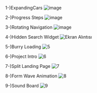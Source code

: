 1-)ExpandingCars
![image](https://github.com/HsnEmre/50ProjectWithJS/assets/92093161/ffec1b34-135e-4699-b401-9183a34ea4e1)


2-)Progress Steps
![image](https://github.com/HsnEmre/50ProjectWithJS/assets/92093161/0418a47a-04fd-408d-9555-3627a4b7bb9e)


3-)Rotating Navigation
![image](https://github.com/HsnEmre/50ProjectWithJS/assets/92093161/276f68ff-dd6e-43cf-8a3a-b3476e74d161)


4-)Hidden Search Widget
![Ekran Alıntısı](https://github.com/user-attachments/assets/19576d1d-bddf-4df1-b86f-27eacb8a362c)

5-)Burry Loading
![5](https://github.com/user-attachments/assets/b95d71e4-36dc-4c6e-ae8d-9670cdc1851a)

6-)Project Intro
![6](https://github.com/user-attachments/assets/b81b6fec-70d0-4053-83ec-5cb5adc8f707)

7-)Split Landing Page
![7](https://github.com/user-attachments/assets/38929350-b20c-4d4f-a1dd-97980f5978a5)

8-)Form Wave Animation
![8](https://github.com/user-attachments/assets/1b942ac8-2790-4d29-ada8-bf39a0faaa1a)

9-)Sound Board
![9](https://github.com/user-attachments/assets/2612814c-d132-4caf-9918-98d8445fc20f)



